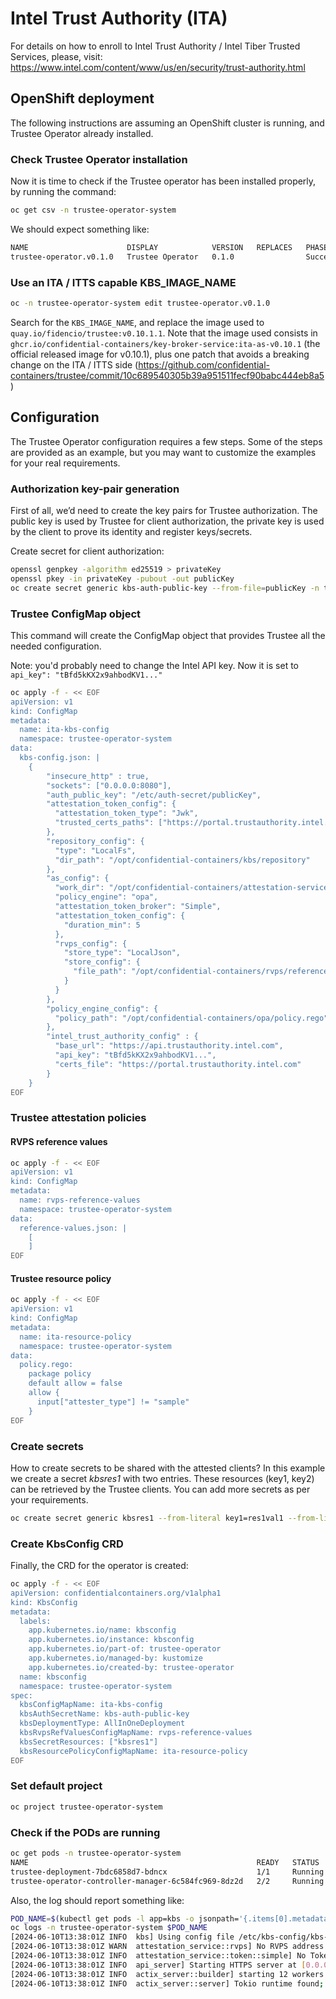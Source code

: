 # Intel Trust Authority (ITA)

For details on how to enroll to Intel Trust Authority / Intel Tiber Trusted Services, please, visit:
https://www.intel.com/content/www/us/en/security/trust-authority.html

## OpenShift deployment

The following instructions are assuming an OpenShift cluster is running, and Trustee Operator already installed.

### Check Trustee Operator installation

Now it is time to check if the Trustee operator has been installed properly, by running the command:

```bash
oc get csv -n trustee-operator-system
```

We should expect something like:

```bash
NAME                      DISPLAY            VERSION   REPLACES   PHASE
trustee-operator.v0.1.0   Trustee Operator   0.1.0                Succeeded
```

### Use an ITA / ITTS capable KBS_IMAGE_NAME

```bash
oc -n trustee-operator-system edit trustee-operator.v0.1.0 
```

Search for the `KBS_IMAGE_NAME`, and replace the image used to `quay.io/fidencio/trustee:v0.10.1.1`.
Note that the image used consists in `ghcr.io/confidential-containers/key-broker-service:ita-as-v0.10.1` (the official released image for v0.10.1), plus one patch that avoids a breaking change on the ITA / ITTS side (https://github.com/confidential-containers/trustee/commit/10c689540305b39a951511fecf90babc444eb8a5)

## Configuration

The Trustee Operator configuration requires a few steps. Some of the steps are provided as an example, but you may want to customize the examples for your real requirements.

### Authorization key-pair generation

First of all, we’d need to create the key pairs for Trustee authorization. The public key is used by Trustee for client authorization, the private key is used by the client to prove its identity and register keys/secrets.

Create secret for client authorization:

```bash
openssl genpkey -algorithm ed25519 > privateKey
openssl pkey -in privateKey -pubout -out publicKey
oc create secret generic kbs-auth-public-key --from-file=publicKey -n trustee-operator-system
```

### Trustee ConfigMap object

This command will create the ConfigMap object that provides Trustee all the needed configuration.

Note: you'd probably need to change the Intel API key. Now it is set to `api_key": "tBfd5kKX2x9ahbodKV1..."`

```bash
oc apply -f - << EOF
apiVersion: v1
kind: ConfigMap
metadata:
  name: ita-kbs-config
  namespace: trustee-operator-system
data:
  kbs-config.json: |
    {
        "insecure_http" : true,
        "sockets": ["0.0.0.0:8080"],
        "auth_public_key": "/etc/auth-secret/publicKey",
        "attestation_token_config": {
          "attestation_token_type": "Jwk",
          "trusted_certs_paths": ["https://portal.trustauthority.intel.com"]
        },
        "repository_config": {
          "type": "LocalFs",
          "dir_path": "/opt/confidential-containers/kbs/repository"
        },
        "as_config": {
          "work_dir": "/opt/confidential-containers/attestation-service",
          "policy_engine": "opa",
          "attestation_token_broker": "Simple",
          "attestation_token_config": {
            "duration_min": 5
          },
          "rvps_config": {
            "store_type": "LocalJson",
            "store_config": {
              "file_path": "/opt/confidential-containers/rvps/reference-values/reference-values.json"
            }
          }
        },
        "policy_engine_config": {
          "policy_path": "/opt/confidential-containers/opa/policy.rego"
        },
        "intel_trust_authority_config" : {
          "base_url": "https://api.trustauthority.intel.com",
          "api_key": "tBfd5kKX2x9ahbodKV1...",
          "certs_file": "https://portal.trustauthority.intel.com"
        }
    }
EOF
```

### Trustee attestation policies

#### RVPS reference values

```bash
oc apply -f - << EOF
apiVersion: v1
kind: ConfigMap
metadata:
  name: rvps-reference-values
  namespace: trustee-operator-system
data:
  reference-values.json: |
    [
    ]
EOF
```

#### Trustee resource policy

```bash
oc apply -f - << EOF
apiVersion: v1
kind: ConfigMap
metadata:
  name: ita-resource-policy
  namespace: trustee-operator-system
data:
  policy.rego:
    package policy
    default allow = false
    allow {
      input["attester_type"] != "sample"
    }
EOF
```

### Create secrets

How to create secrets to be shared with the attested clients?
In this example we create a secret *kbsres1* with two entries. These resources (key1, key2) can be retrieved by the Trustee clients.
You can add more secrets as per your requirements.

```bash
oc create secret generic kbsres1 --from-literal key1=res1val1 --from-literal key2=res1val2 -n trustee-operator-system
```

### Create KbsConfig CRD

Finally, the CRD for the operator is created:

```bash
oc apply -f - << EOF
apiVersion: confidentialcontainers.org/v1alpha1
kind: KbsConfig
metadata:
  labels:
    app.kubernetes.io/name: kbsconfig
    app.kubernetes.io/instance: kbsconfig
    app.kubernetes.io/part-of: trustee-operator
    app.kubernetes.io/managed-by: kustomize
    app.kubernetes.io/created-by: trustee-operator
  name: kbsconfig
  namespace: trustee-operator-system
spec:
  kbsConfigMapName: ita-kbs-config
  kbsAuthSecretName: kbs-auth-public-key
  kbsDeploymentType: AllInOneDeployment
  kbsRvpsRefValuesConfigMapName: rvps-reference-values
  kbsSecretResources: ["kbsres1"]
  kbsResourcePolicyConfigMapName: ita-resource-policy
EOF
```

### Set default project

```bash
oc project trustee-operator-system
```

### Check if the PODs are running

```bash
oc get pods -n trustee-operator-system
NAME                                                   READY   STATUS    RESTARTS   AGE
trustee-deployment-7bdc6858d7-bdncx                    1/1     Running   0          69s
trustee-operator-controller-manager-6c584fc969-8dz2d   2/2     Running   0          4h7m
```

Also, the log should report something like:

```bash
POD_NAME=$(kubectl get pods -l app=kbs -o jsonpath='{.items[0].metadata.name}' -n trustee-operator-system)
oc logs -n trustee-operator-system $POD_NAME
[2024-06-10T13:38:01Z INFO  kbs] Using config file /etc/kbs-config/kbs-config.json
[2024-06-10T13:38:01Z WARN  attestation_service::rvps] No RVPS address provided and will launch a built-in rvps
[2024-06-10T13:38:01Z INFO  attestation_service::token::simple] No Token Signer key in config file, create an ephemeral key and without CA pubkey cert
[2024-06-10T13:38:01Z INFO  api_server] Starting HTTPS server at [0.0.0.0:8080]
[2024-06-10T13:38:01Z INFO  actix_server::builder] starting 12 workers
[2024-06-10T13:38:01Z INFO  actix_server::server] Tokio runtime found; starting in existing Tokio runtime
```
